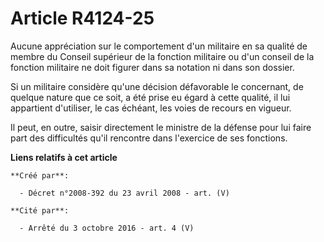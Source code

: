# Article R4124-25

Aucune appréciation sur le comportement d'un militaire en sa qualité de membre du Conseil supérieur de la fonction militaire
ou d'un conseil de la fonction militaire ne doit figurer dans sa notation ni dans son dossier.

Si un militaire considère qu'une décision défavorable le concernant, de quelque nature que ce soit, a été prise eu égard à
cette qualité, il lui appartient d'utiliser, le cas échéant, les voies de recours en vigueur.

Il peut, en outre, saisir directement le ministre de la défense pour lui faire part des difficultés qu'il rencontre dans
l'exercice de ses fonctions.

**Liens relatifs à cet article**

	**Créé par**:

	  - Décret n°2008-392 du 23 avril 2008 - art. (V)

	**Cité par**:

	  - Arrêté du 3 octobre 2016 - art. 4 (V)
